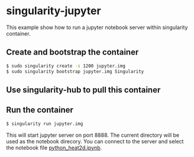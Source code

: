 # singularity-jupyter
This example show how to run a jupyter notebook server within singularity container.

## Create and bootstrap the container

```bash
$ sudo singularity create -s 1200 jupyter.img
$ sudo singularity bootstrap jupyter.img Singularity 
```

## Use singularity-hub to pull this container


## Run the container

```bash
$ singularity run jupyter.img
```

This will start jupyter server on port 8888. The current directory will be used as the notebook direcory.
You can connect to the server and select the notebook file [python_heat2d.ipynb](python_heat2d.ipynb). 

